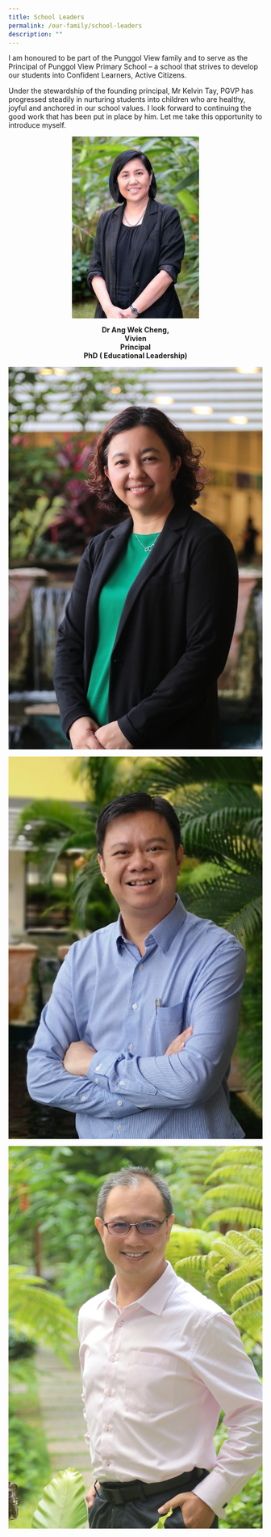 ```yaml
---
title: School Leaders
permalink: /our-family/school-leaders
description: ""
---
```

I am honoured to be part of the Punggol View family and to serve as the Principal of Punggol View Primary School – a school that strives to develop our students into Confident Learners, Active Citizens.  

Under the stewardship of the founding principal, Mr Kelvin Tay, PGVP has progressed steadily in nurturing students into children who are healthy, joyful and anchored in our school values. I look forward to continuing the good work that has been put in place by him.  Let me take this opportunity to introduce myself.

<style>
img {
  display: block;
  margin-left: auto;
  margin-right: auto;
}
</style>
</head>
<body>


<img src="/images/Dr%20Ang%20Wek%20Cheng.jpg" alt="Paris" style="width:50%;">

</body>

<p style="text-align:center;"> <strong>Dr Ang Wek Cheng,<br>Vivien<br>Principal<br>PhD ( Educational Leadership)</strong></p>


![Mdm Sharifah Samirah](/images/Mdm%20Sharifah%20Samirah.jpg)

![Mr Goh Zensen](/images/Mr%20Goh%20Zensen.jpg)

![Mr Michael Chong](/images/Mr%20Michael%20Chong.jpg)